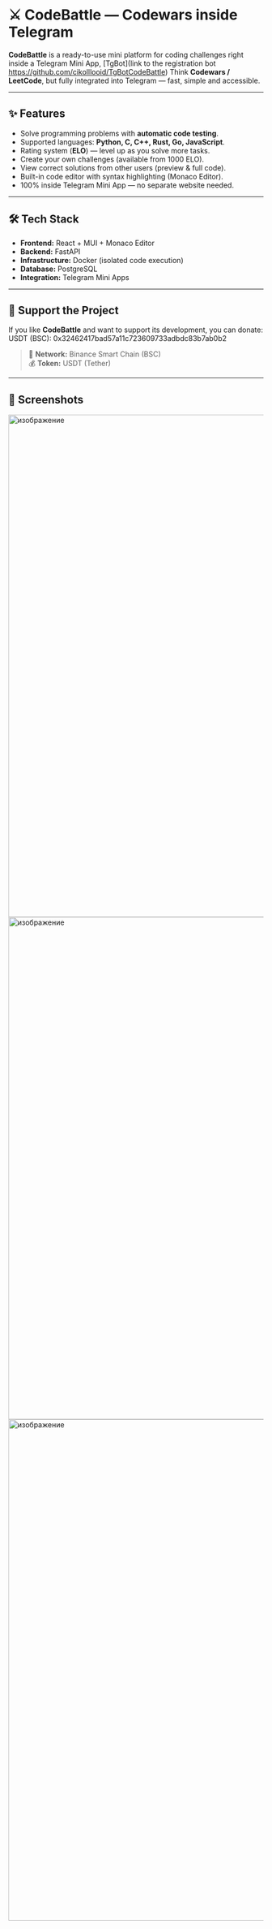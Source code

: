 # ⚔️ CodeBattle — Codewars inside Telegram

**CodeBattle** is a ready-to-use mini platform for coding challenges right inside a Telegram Mini App, [TgBot](link to the registration bot https://github.com/cikolllooid/TgBotCodeBattle)
Think **Codewars / LeetCode**, but fully integrated into Telegram — fast, simple and accessible.  

---

## ✨ Features
- Solve programming problems with **automatic code testing**.  
- Supported languages: **Python, C, C++, Rust, Go, JavaScript**.  
- Rating system (**ELO**) — level up as you solve more tasks.  
- Create your own challenges (available from 1000 ELO).  
- View correct solutions from other users (preview & full code).  
- Built-in code editor with syntax highlighting (Monaco Editor).  
- 100% inside Telegram Mini App — no separate website needed.  

---

## 🛠️ Tech Stack
- **Frontend:** React + MUI + Monaco Editor  
- **Backend:** FastAPI  
- **Infrastructure:** Docker (isolated code execution)  
- **Database:** PostgreSQL  
- **Integration:** Telegram Mini Apps  

---

## 💖 Support the Project

If you like **CodeBattle** and want to support its development, you can donate:
USDT (BSC):
0x32462417bad57a11c723609733adbdc83b7ab0b2
> 🔗 **Network:** Binance Smart Chain (BSC)  
> 💰 **Token:** USDT (Tether)

---

## 📸 Screenshots
<img width="1678" height="990" alt="изображение" src="https://github.com/user-attachments/assets/e83112bf-4432-4281-9384-e3c6f8157aeb" />

<img width="1677" height="990" alt="изображение" src="https://github.com/user-attachments/assets/3a0986d6-b55d-4a32-b0b7-c68592bfc568" />

<img width="1677" height="988" alt="изображение" src="https://github.com/user-attachments/assets/32c4a8cc-925a-4f10-a2ac-78d1df32b8dd" />
